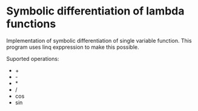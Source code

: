 # Symbolic differentiation of lambda functions

Implementation of symbolic differentiation of single variable function.
This program uses linq exppression to make this possible.

Suported operations:
* \+
* \-
* \*
* \/
* cos
* sin
